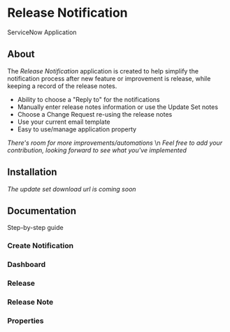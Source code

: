# Release Notification
ServiceNow Application

## About
The *Release Notification* application is created to help simplify the notification 
process after new feature or improvement is release, while keeping a record of the 
release notes. 

* Ability to choose a "Reply to" for the notifications
* Manually enter release notes information or use the Update Set notes
* Choose a Change Request re-using the release notes
* Use your current email template
* Easy to use/manage application property

*There's room for more improvements/automations* \n
*Feel free to add your contribution, looking forward to see what you've implemented*

## Installation
*The update set download url is coming soon*

## Documentation
Step-by-step guide

### Create Notification

### Dashboard

### Release

### Release Note

### Properties
